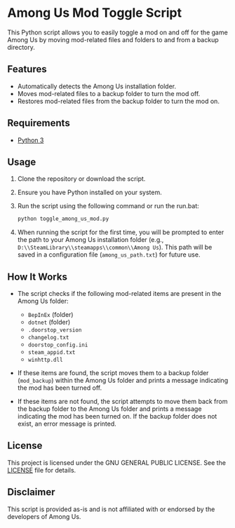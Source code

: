 # Among Us Mod Toggle Script

This Python script allows you to easily toggle a mod on and off for the game Among Us by moving mod-related files and folders to and from a backup directory.

## Features

- Automatically detects the Among Us installation folder.
- Moves mod-related files to a backup folder to turn the mod off.
- Restores mod-related files from the backup folder to turn the mod on.

## Requirements

- [Python 3](https://www.python.org/downloads/)

## Usage

1. Clone the repository or download the script.
2. Ensure you have Python installed on your system.
3. Run the script using the following command or run the run.bat:

    ```bash
    python toggle_among_us_mod.py
    ```

4. When running the script for the first time, you will be prompted to enter the path to your Among Us installation folder (e.g., `D:\\SteamLibrary\\steamapps\\common\\Among Us`). This path will be saved in a configuration file (`among_us_path.txt`) for future use.

## How It Works

- The script checks if the following mod-related items are present in the Among Us folder:
  - `BepInEx` (folder)
  - `dotnet` (folder)
  - `.doorstop_version`
  - `changelog.txt`
  - `doorstop_config.ini`
  - `steam_appid.txt`
  - `winhttp.dll`

- If these items are found, the script moves them to a backup folder (`mod_backup`) within the Among Us folder and prints a message indicating the mod has been turned off.

- If these items are not found, the script attempts to move them back from the backup folder to the Among Us folder and prints a message indicating the mod has been turned on. If the backup folder does not exist, an error message is printed.

## License

This project is licensed under the GNU GENERAL PUBLIC LICENSE. See the [LICENSE](LICENSE) file for details.

## Disclaimer

This script is provided as-is and is not affiliated with or endorsed by the developers of Among Us.

